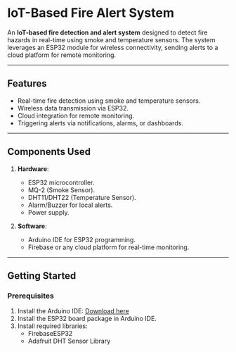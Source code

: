  

# IoT-Based Fire Alert System

An **IoT-based fire detection and alert system** designed to detect fire hazards in real-time using smoke and temperature sensors. The system leverages an ESP32 module for wireless connectivity, sending alerts to a cloud platform for remote monitoring.

---

## Features
- Real-time fire detection using smoke and temperature sensors.
- Wireless data transmission via ESP32.
- Cloud integration for remote monitoring.
- Triggering alerts via notifications, alarms, or dashboards.

---

## Components Used
1. **Hardware**:
   - ESP32 microcontroller.
   - MQ-2 (Smoke Sensor).
   - DHT11/DHT22 (Temperature Sensor).
   - Alarm/Buzzer for local alerts.
   - Power supply.

2. **Software**:
   - Arduino IDE for ESP32 programming.
   - Firebase or any cloud platform for real-time monitoring.


---

## Getting Started

### Prerequisites
1. Install the Arduino IDE: [Download here](https://www.arduino.cc/en/software)
2. Install the ESP32 board package in Arduino IDE.
3. Install required libraries:
   - FirebaseESP32
   - Adafruit DHT Sensor Library

